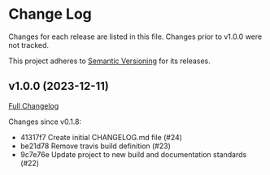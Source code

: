 # Change Log

Changes for each release are listed in this file. Changes prior to v1.0.0 were not tracked.

This project adheres to [Semantic Versioning](https://semver.org/) for its releases.

## v1.0.0 (2023-12-11)

[Full Changelog](https://github.com/main-branch/github_pages_rake_tasks/compare/v0.1.8..v1.0.0)

Changes since v0.1.8:

* 41317f7 Create initial CHANGELOG.md file (#24)
* be21d78 Remove travis build definition (#23)
* 9c7e76e Update project to new build and documentation standards  (#22)
